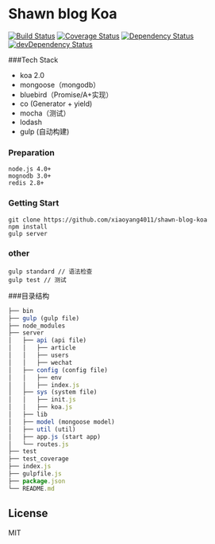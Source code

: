 # Shawn blog Koa
[![Build Status](https://travis-ci.org/xiaoyang4011/shawn-blog-koa.svg?branch=master)](https://travis-ci.org/xiaoyang4011/shawn-blog-koa)
[![Coverage Status](https://coveralls.io/repos/github/xiaoyang4011/shawn-blog-koa/badge.svg?branch=master)](https://coveralls.io/github/xiaoyang4011/shawn-blog-koa?branch=master)
[![Dependency Status](https://david-dm.org/xiaoyang4011/shawn-blog-koa.svg)](https://david-dm.org/xiaoyang4011/shawn-blog-koa)
[![devDependency Status](https://david-dm.org/xiaoyang4011/shawn-blog-koa/dev-status.svg)](https://david-dm.org/xiaoyang4011/shawn-blog-koa#info=devDependencies)

###Tech Stack

 - koa 2.0
 - mongoose（mongodb）
 - bluebird（Promise/A+实现）
 - co (Generator + yield)
 - mocha（测试）
 - lodash
 - gulp (自动构建)

### Preparation
```
node.js 4.0+
mognodb 3.0+
redis 2.8+
```

### Getting Start

```
git clone https://github.com/xiaoyang4011/shawn-blog-koa
npm install
gulp server
```
### other
```
gulp standard // 语法检查
gulp test // 测试
```
###目录结构
```js
├── bin
├── gulp (gulp file)
├── node_modules
├── server
│   ├── api (api file)
│   │   ├── article
│   │   ├── users
│   │   ├── wechat
│   ├── config (config file)
│   │   ├── env
│   │   ├── index.js
│   ├── sys (system file)
│   │   ├── init.js
│   │   ├── koa.js
│   ├── lib
│   ├── model (mongoose model)
│   ├── util (util)
│   ├── app.js (start app)
│   └── routes.js
├── test
├── test_coverage
├── index.js
├── gulpfile.js
├── package.json
└── README.md
```

## License
MIT
